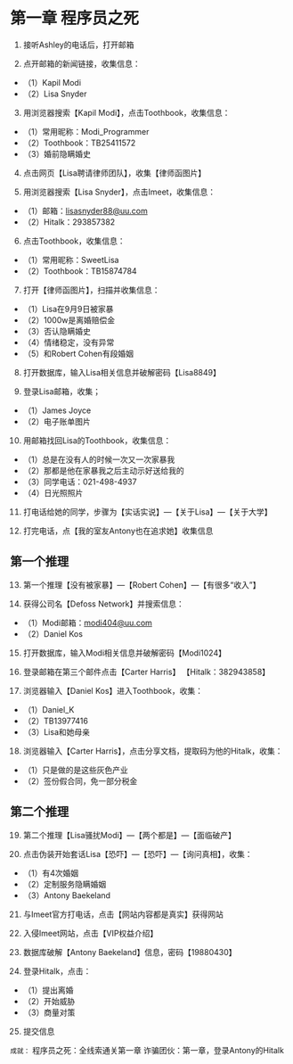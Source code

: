 # 第一章 程序员之死

1. 接听Ashley的电话后，打开邮箱

2. 点开邮箱的新闻链接，收集信息：
* （1）Kapil Modi
* （2）Lisa Snyder

3. 用浏览器搜索【Kapil Modi】，点击Toothbook，收集信息：
* （1）常用昵称：Modi_Programmer
* （2）Toothbook：TB25411572
* （3）婚前隐瞒婚史

4. 点击网页【Lisa聘请律师团队】，收集【律师函图片】

5. 用浏览器搜索【Lisa Snyder】，点击Imeet，收集信息：
* （1）邮箱：lisasnyder88@uu.com
* （2）Hitalk：293857382

6. 点击Toothbook，收集信息：
* （1）常用昵称：SweetLisa
* （2）Toothbook：TB15874784

7. 打开【律师函图片】，扫描并收集信息：
* （1）Lisa在9月9日被家暴
* （2）1000w是离婚赔偿金
* （3）否认隐瞒婚史
* （4）情绪稳定，没有异常
* （5）和Robert Cohen有段婚姻

8. 打开数据库，输入Lisa相关信息并破解密码【Lisa8849】

9. 登录Lisa邮箱，收集；
* （1）James Joyce
* （2）电子账单图片

10. 用邮箱找回Lisa的Toothbook，收集信息：
* （1）总是在没有人的时候一次又一次家暴我
* （2）那都是他在家暴我之后主动示好送给我的
* （3）同学电话：021-498-4937
* （4）日光照照片

11. 打电话给她的同学，步骤为【实话实说】—【关于Lisa】—【关于大学】

12. 打完电话，点【我的室友Antony也在追求她】收集信息

## 第一个推理

13. 第一个推理【没有被家暴】—【Robert Cohen】—【有很多“收入”】

14. 获得公司名【Defoss Network】并搜索信息：
* （1）Modi邮箱：modi404@uu.com
* （2）Daniel Kos

15. 打开数据库，输入Modi相关信息并破解密码【Modi1024】

16. 登录邮箱在第三个邮件点击【Carter Harris】 【Hitalk：382943858】

17. 浏览器输入【Daniel Kos】进入Toothbook，收集：
* （1）Daniel_K
* （2）TB13977416
* （3）Lisa和她母亲

18. 浏览器输入【Carter Harris】，点击分享文档，提取码为他的Hitalk，收集：
* （1）只是做的是这些灰色产业
* （2）签份假合同，免一部分税金

## 第二个推理

19. 第二个推理【Lisa骚扰Modi】—【两个都是】—【面临破产】

20. 点击伪装开始套话Lisa【恐吓】—【恐吓】—【询问真相】，收集：
* （1）有4次婚姻
* （2）定制服务隐瞒婚姻
* （3）Antony Baekeland

21. 与Imeet官方打电话，点击【网站内容都是真实】获得网站

22. 入侵Imeet网站，点击【VIP权益介绍】

23. 数据库破解【Antony Baekeland】信息，密码【19880430】

24. 登录Hitalk，点击：
* （1）提出离婚
* （2）开始威胁
* （3）商量对策

25. 提交信息

`成就：`
程序员之死：全线索通关第一章
诈骗团伙：第一章，登录Antony的Hitalk